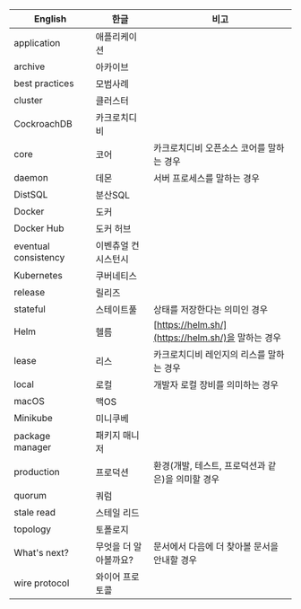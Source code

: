 | English | 한글 | 비고 |
| ------- | --- | --- |
| application | 애플리케이션 | |
| archive | 아카이브 | |
| best practices | 모범사례 | |
| cluster | 클러스터 | |
| CockroachDB | 카크로치디비 | |
| core | 코어 | 카크로치디비 오픈소스 코어를 말하는 경우 |
| daemon | 데몬 | 서버 프로세스를 말하는 경우 |
| DistSQL | 분산SQL | |
| Docker | 도커 | |
| Docker Hub | 도커 허브 | |
| eventual consistency | 이벤츄얼 컨시스턴시 | |
| Kubernetes | 쿠버네티스 | |
| release | 릴리즈 | |
| stateful | 스테이트풀 | 상태를 저장한다는 의미인 경우 |
| Helm | 헬름 | [https://helm.sh/](https://helm.sh/)을 말하는 경우 |
| lease | 리스 | 카크로치디비 레인지의 리스를 말하는 경우 |
| local | 로컬 | 개발자 로컬 장비를 의미하는 경우 |
| macOS | 맥OS | |
| Minikube | 미니쿠베 | |
| package manager | 패키지 매니저 | |
| production | 프로덕션 | 환경(개발, 테스트, 프로덕션과 같은)을 의미할 경우 |
| quorum | 쿼럼 | |
| stale read | 스테일 리드 | |
| topology | 토폴로지 | |
| What's next? | 무엇을 더 알아볼까요? | 문서에서 다음에 더 찾아볼 문서을 안내할 경우 |
| wire protocol | 와이어 프로토콜 | |
